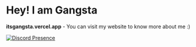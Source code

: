 <h1>Hey! I am Gangsta</h1>

**itsgangsta.vercel.app** - You can visit my website to know more about me :)

[![Discord Presence](https://lanyard.cnrad.dev/api/1121017074333003847)](https://discord.com/users/1121017074333003847)
